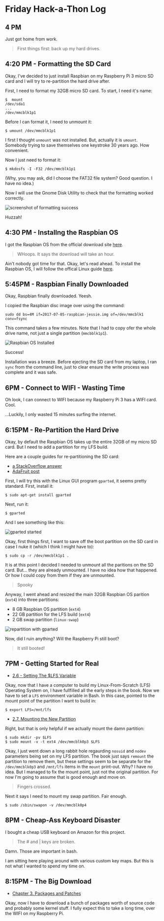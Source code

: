 # Friday Hack-a-Thon Log


## 4 PM

Just got home from work.

> First things first: back up my hard drives.

## 4:20 PM - Formatting the SD Card

Okay, I've decided to just install Raspbian on my Raspberry Pi 3 micro SD card and I will try to re-partition the hard drive after.

First, I need to format my 32GB micro SD card. To start, I need it's name:

    $  mount
    /dev/sda1
    ...
    /dev/mmcblk1p1

Before I can format it, I need to unmount it:

    $ umount /dev/mmcblk1p1

I first I thought `unmount` was not installed. But, actually it is `umount`.  Somebody trying to save themselves one keystroke 30 years ago. How convenient.


Now I just need to format it:

    $ mkdosfs -I -F32 /dev/mmcblk1p1

(Why, you may ask, did I choose the FAT32 file system? Good question. I have no idea.)

Now I will use the Gnome Disk Utility to check that the formatting worked correctly.

![screenshot of formatting success](/resources/sd_formatted.png)

Huzzah!


## 4:30 PM - Installng the Raspbian OS

I got the Raspbian OS from the official download site [here](https://www.raspberrypi.org/downloads/raspbian/).

>  WHoops. It says the download will take an hour.

Ain't nobody got time for that.  Okay, let's read ahead. To install the Raspbian OS, I will follow the offical Linux guide [here](https://www.raspberrypi.org/documentation/installation/installing-images/linux.md).


## 5:45PM - Raspbian Finally Downloaded

Okay, Raspbian finally downloaded.  Yeesh.

I copied the Raspbian disc image over using the command:

    sudo dd bs=4M if=2017-07-05-raspbian-jessie.img of=/dev/mmcblk1 conv=fsync

This command takes a few minutes. Note that I had to copy ofer the whole drive name, not just a single partition (`mmcbblk1p1`).

![Raspbian OS Installed](/resources/raspbian_install_success.jpg)

Success!

Installation was a breeze.  Before ejecting the SD card from my laptop, I ran `sync` from the command line, just to clear ensure the write process was complete and it was safe.


## 6PM - Connect to WIFI - Wasting Time

Oh look, I can connect to WIFI because my Raspberry Pi 3 has a WIFI card. Cool.

...Luckily, I only wasted 15 minutes surfing the internet.


## 6:15PM - Re-Partition the Hard Drive

Okay, by default the Raspbian OS takes up the entire 32GB of my micro SD card. But I need to add a partition for my LFS build.

Here are a couple  guides for re-partitioning the SD card:

* [a StackOverflow answer](https://raspberrypi.stackexchange.com/questions/499/how-can-i-resize-my-root-partition)
* [AdaFruit post](https://learn.adafruit.com/resizing-raspberry-pi-boot-partition/edit-partitions)

First, I will try this with the Linux GUI program `gparted`, it seems pretty standard.  First, install it:

    $ sudo apt-get install gparted

Next, run it:

    $ gparted

And I see something like this:

![gparted started](/resources/gparted_started.png)

Okay, first things first, I want to save off the boot partition on the SD card in case I nuke it (which I think I might have to):

    $ sudo cp -r /dev/mmcblk1p1 .

It is at this point I decided I needed to unmount all the paritions on the SD card.  But... they are already unmounted.  I have no idea how that happened.  Or how I could copy from them if they are unmounted.

> Spooky

Anyway, I went ahead and resized the main 32GB Raspbian OS parition (`ext4`) into three partitions:

* 8 GB Raspbian OS partition (`ext4`)
* 22 GB partition for the LFS build (`ext4`)
* 2 GB swap partition (`linux-swap`)

![repartition with gparted](/resources/repartitioned.png)

Now, did I ruin anything? Will the Raspberry Pi still boot?

> It still booted!

## 7PM - Getting Started for Real

* [2.6 - Setting The $LFS Variable](http://www.linuxfromscratch.org/lfs/view/development/chapter02/aboutlfs.html)

Okay, now that I have a computer to build my Linux-From-Scratch (LFS) Operating System on, I have fullfilled all the early steps in the book.  Now we have to set a `LFS` environment variable in Bash. In this case, pointed to the mount point of the partition I want to build in:

    $ export LFS=/mnt/lfs

* [2.7. Mounting the New Partition](http://www.linuxfromscratch.org/lfs/view/development/chapter02/mounting.html)

Right, but that is only helpful if we actually mount the damn partition:

    $ sudo mkdir -pv $LFS
    $ sudo mount -v -t ext4 /dev/mmcblk0p3 $LFS

Okay, I just went down a long rabbit hole regaurding `nosuid` and `nodev` parameters being set on my LFS partition.  The book just says `remount` the partition to remove them, but these settings seem to be separate for the `/dev/mmcblk0p3` and `/mnt/lfs` items in the `mount` print-out.  Why? I have no idea.  But I managed to fix the mount point, just not the original partition. For now I'm going to assume that is good enough and move on.

> Fingers crossed.

Next it says I need to mount my swap partition. Fair enough.

    $ sudo /sbin/swapon -v /dev/mmcblk0p4

## 8PM - Cheap-Ass Keyboard Disaster

I bought a cheap USB keyboard on Amazon for this project.

> The # and | keys are broken.

Damn.  Those are important in bash.

I am sitting here playing around with various custom key maps.  But this is not what I wanted to spend my time on.


## 8:15PM - The Big Download

* [Chapter 3. Packages and Patches](http://www.linuxfromscratch.org/lfs/view/development/chapter03/introduction.html)

Okay, now I have to download a bunch of packages worth of source code and probably some kernel stuff.  I fully expect this to take a long time, over the WIFI on my Raspberry Pi.
